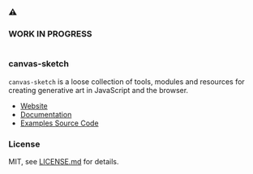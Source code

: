 #

### :warning:
### WORK IN PROGRESS

#

### canvas-sketch

`canvas-sketch` is a loose collection of tools, modules and resources for creating generative art in JavaScript and the browser.

- [Website](https://competent-beaver-2ad4cc.netlify.com/)
- [Documentation](./docs/README.md)
- [Examples Source Code](./examples/)

### License

MIT, see [LICENSE.md](http://github.com/mattdesl/canvas-sketch/blob/master/LICENSE.md) for details.
